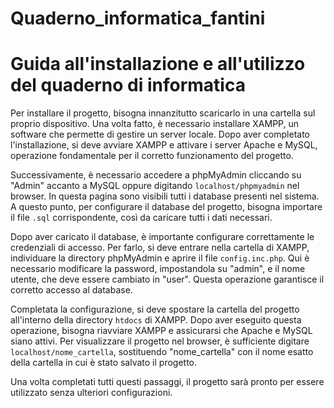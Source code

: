 # Quaderno_informatica_fantini
# Guida all'installazione e all'utilizzo del quaderno di informatica

Per installare il progetto, bisogna innanzitutto scaricarlo in una cartella sul proprio dispositivo. Una volta fatto, è necessario installare XAMPP, un software che permette di gestire un server locale. Dopo aver completato l'installazione, si deve avviare XAMPP e attivare i server Apache e MySQL, operazione fondamentale per il corretto funzionamento del progetto.

Successivamente, è necessario accedere a phpMyAdmin cliccando su "Admin" accanto a MySQL oppure digitando `localhost/phpmyadmin` nel browser. In questa pagina sono visibili tutti i database presenti nel sistema. A questo punto, per configurare il database del progetto, bisogna importare il file `.sql` corrispondente, così da caricare tutti i dati necessari.

Dopo aver caricato il database, è importante configurare correttamente le credenziali di accesso. Per farlo, si deve entrare nella cartella di XAMPP, individuare la directory phpMyAdmin e aprire il file `config.inc.php`. Qui è necessario modificare la password, impostandola su "admin", e il nome utente, che deve essere cambiato in "user". Questa operazione garantisce il corretto accesso al database.

Completata la configurazione, si deve spostare la cartella del progetto all'interno della directory `htdocs` di XAMPP. Dopo aver eseguito questa operazione, bisogna riavviare XAMPP e assicurarsi che Apache e MySQL siano attivi. Per visualizzare il progetto nel browser, è sufficiente digitare `localhost/nome_cartella`, sostituendo "nome_cartella" con il nome esatto della cartella in cui è stato salvato il progetto.

Una volta completati tutti questi passaggi, il progetto sarà pronto per essere utilizzato senza ulteriori configurazioni.

